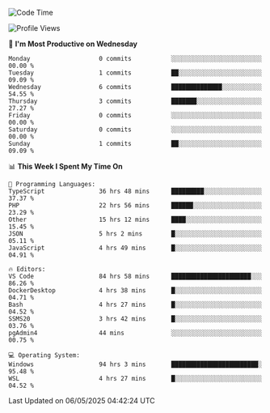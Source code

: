 <!--START_SECTION:waka-->
![Code Time](http://img.shields.io/badge/Code%20Time-4%2C878%20hrs%2034%20mins-blue)

![Profile Views](http://img.shields.io/badge/Profile%20Views-0-blue)

📅 **I'm Most Productive on Wednesday** 

```text
Monday                   0 commits           ░░░░░░░░░░░░░░░░░░░░░░░░░   00.00 % 
Tuesday                  1 commits           ██░░░░░░░░░░░░░░░░░░░░░░░   09.09 % 
Wednesday                6 commits           ██████████████░░░░░░░░░░░   54.55 % 
Thursday                 3 commits           ███████░░░░░░░░░░░░░░░░░░   27.27 % 
Friday                   0 commits           ░░░░░░░░░░░░░░░░░░░░░░░░░   00.00 % 
Saturday                 0 commits           ░░░░░░░░░░░░░░░░░░░░░░░░░   00.00 % 
Sunday                   1 commits           ██░░░░░░░░░░░░░░░░░░░░░░░   09.09 % 
```


📊 **This Week I Spent My Time On** 

```text
💬 Programming Languages: 
TypeScript               36 hrs 48 mins      █████████░░░░░░░░░░░░░░░░   37.37 % 
PHP                      22 hrs 56 mins      ██████░░░░░░░░░░░░░░░░░░░   23.29 % 
Other                    15 hrs 12 mins      ████░░░░░░░░░░░░░░░░░░░░░   15.45 % 
JSON                     5 hrs 2 mins        █░░░░░░░░░░░░░░░░░░░░░░░░   05.11 % 
JavaScript               4 hrs 49 mins       █░░░░░░░░░░░░░░░░░░░░░░░░   04.91 % 

🔥 Editors: 
VS Code                  84 hrs 58 mins      ██████████████████████░░░   86.26 % 
DockerDesktop            4 hrs 38 mins       █░░░░░░░░░░░░░░░░░░░░░░░░   04.71 % 
Bash                     4 hrs 27 mins       █░░░░░░░░░░░░░░░░░░░░░░░░   04.52 % 
SSMS20                   3 hrs 42 mins       █░░░░░░░░░░░░░░░░░░░░░░░░   03.76 % 
pgAdmin4                 44 mins             ░░░░░░░░░░░░░░░░░░░░░░░░░   00.75 % 

💻 Operating System: 
Windows                  94 hrs 3 mins       ████████████████████████░   95.48 % 
WSL                      4 hrs 27 mins       █░░░░░░░░░░░░░░░░░░░░░░░░   04.52 % 
```


 Last Updated on 06/05/2025 04:42:24 UTC
<!--END_SECTION:waka-->
